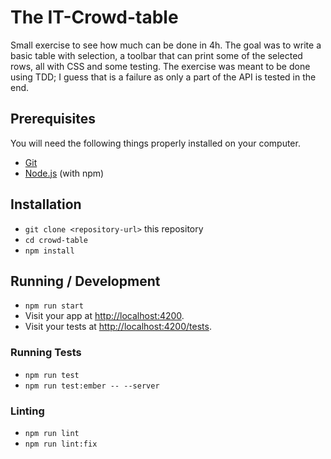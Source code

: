 # The IT-Crowd-table

Small exercise to see how much can be done in 4h.
The goal was to write a basic table with selection, a toolbar that can print some of the selected rows, all with CSS and some testing.
The exercise was meant to be done using TDD; I guess that is a failure as only a part of the API is tested in the end.

## Prerequisites

You will need the following things properly installed on your computer.

- [Git](https://git-scm.com/)
- [Node.js](https://nodejs.org/) (with npm)

## Installation

- `git clone <repository-url>` this repository
- `cd crowd-table`
- `npm install`

## Running / Development

- `npm run start`
- Visit your app at [http://localhost:4200](http://localhost:4200).
- Visit your tests at [http://localhost:4200/tests](http://localhost:4200/tests).

### Running Tests

- `npm run test`
- `npm run test:ember -- --server`

### Linting

- `npm run lint`
- `npm run lint:fix`
